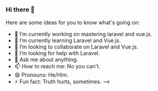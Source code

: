 ### Hi there 👋
 
Here are some ideas for you to know what's going on:

- 🔭 I’m currently working on mastering laravel and vue.js. 
- 🌱 I’m currently learning Laravel and Vue.js.
- 👯 I’m looking to collaborate on Laravel and Vue.js.
- 🤔 I’m looking for help with Laravel.
- 💬 Ask me about anything.
- 📫 How to reach me: No you can't. 
- 😄 Pronouns: He/Him.
- ⚡ Fun fact: Truth hurts, sometimes. 
-->
